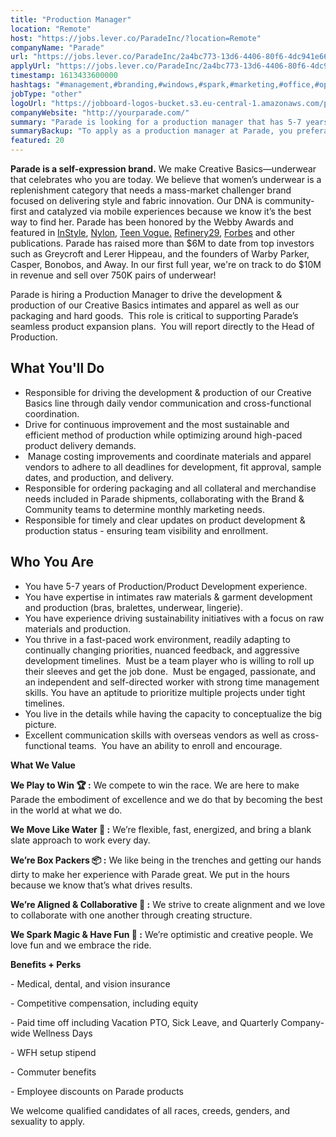 ```yaml
---
title: "Production Manager"
location: "Remote"
host: "https://jobs.lever.co/ParadeInc/?location=Remote"
companyName: "Parade"
url: "https://jobs.lever.co/ParadeInc/2a4bc773-13d6-4406-80f6-4dc941e66885"
applyUrl: "https://jobs.lever.co/ParadeInc/2a4bc773-13d6-4406-80f6-4dc941e66885/apply"
timestamp: 1613433600000
hashtags: "#management,#branding,#windows,#spark,#marketing,#office,#optimization"
jobType: "other"
logoUrl: "https://jobboard-logos-bucket.s3.eu-central-1.amazonaws.com/parade"
companyWebsite: "http://yourparade.com/"
summary: "Parade is looking for a production manager that has 5-7 years of Production/Product Development experience."
summaryBackup: "To apply as a production manager at Parade, you preferably need to have some knowledge of: #management, #branding, #windows."
featured: 20
---
```


**Parade is a self-expression brand.** We make Creative Basics—underwear that celebrates who you are today. We believe that women’s underwear is a replenishment category that needs a mass-market challenger brand focused on delivering style and fabric innovation. Our DNA is community-first and catalyzed via mobile experiences because we know it’s the best way to find her. Parade has been honored by the Webby Awards and featured in [InStyle](https://www.instyle.com/fashion/parade-underwear-review), [Nylon](https://www.nylon.com/parade-underwear-brand-founder), [Teen Vogue.](https://www.teenvogue.com/story/parade-underwear-thongs-review) [Refinery29](https://www.refinery29.com/en-us/2020/02/9351825/parade-game-time-size-inclusive-underwear-collection), [Forbes](https://www.forbes.com/sites/virgietovar/2019/11/19/new-underwear-brand-parade-offers-extended-sizing--sustainable-fabrics-for-9/#2a9abdb7192c) and other publications. Parade has raised more than $6M to date from top investors such as Greycroft and Lerer Hippeau, and the founders of Warby Parker, Casper, Bonobos, and Away. In our first full year, we're on track to do $10M in revenue and sell over 750K pairs of underwear!

Parade is hiring a Production Manager to drive the development & production of our Creative Basics intimates and apparel as well as our packaging and hard goods.  This role is critical to supporting Parade’s seamless product expansion plans.  You will report directly to the Head of Production.

## What You'll Do

*   Responsible for driving the development & production of our Creative Basics line through daily vendor communication and cross-functional coordination. 
*   Drive for continuous improvement and the most sustainable and efficient method of production while optimizing around high-paced product delivery demands. 
*    Manage costing improvements and coordinate materials and apparel vendors to adhere to all deadlines for development, fit approval, sample dates, and production, and delivery.  
*   Responsible for ordering packaging and all collateral and merchandise needs included in Parade shipments, collaborating with the Brand & Community teams to determine monthly marketing needs. 
*   Responsible for timely and clear updates on product development & production status - ensuring team visibility and enrollment.

## Who You Are

*   You have 5-7 years of Production/Product Development experience.
*   You have expertise in intimates raw materials & garment development and production (bras, bralettes, underwear, lingerie).
*   You have experience driving sustainability initiatives with a focus on raw materials and production.
*   You thrive in a fast-paced work environment, readily adapting to continually changing priorities, nuanced feedback, and aggressive development timelines.  Must be a team player who is willing to roll up their sleeves and get the job done.  Must be engaged, passionate, and an independent and self-directed worker with strong time management skills. You have an aptitude to prioritize multiple projects under tight timelines.
*   You live in the details while having the capacity to conceptualize the big picture.
*   Excellent communication skills with overseas vendors as well as cross-functional teams.  You have an ability to enroll and encourage.  

**What We Value**

**We Play to Win 🏆 :** We compete to win the race. We are here to make Parade the embodiment of excellence and we do that by becoming the best in the world at what we do.

**We Move Like Water 🌊 :** We’re flexible, fast, energized, and bring a blank slate approach to work every day. 

**We’re Box Packers 📦 :** We like being in the trenches and getting our hands dirty to make her experience with Parade great. We put in the hours because we know that’s what drives results. 

**We’re Aligned & Collaborative 💚 :** We strive to create alignment and we love to collaborate with one another through creating structure. 

**We Spark Magic & Have Fun 🌟 :** We’re optimistic and creative people. We love fun and we embrace the ride. 

**Benefits + Perks**

\- Medical, dental, and vision insurance

\- Competitive compensation, including equity

\- Paid time off including Vacation PTO, Sick Leave, and Quarterly Company-wide Wellness Days

\- WFH setup stipend

\- Commuter benefits

\- Employee discounts on Parade products

We welcome qualified candidates of all races, creeds, genders, and sexuality to apply.
